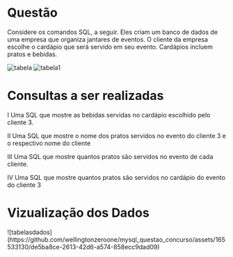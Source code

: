 <h1> Questão </h1>
<p> Considere os comandos SQL, a seguir. Eles criam um banco de dados de 
uma empresa que organiza jantares de eventos. O cliente da empresa
escolhe o cardápio que será servido em seu evento. Cardápios incluem
pratos e bebidas.</p>

<img src="https://github.com/wellingtonzeroone/mysql_questao_concurso/assets/165533130/cbf357ea-70e4-42a6-a102-cc7d10ea197a" alt="tabela" style="heigth:400px;">
<img src="https://github.com/wellingtonzeroone/mysql_questao_concurso/assets/165533130/6fc597e8-2715-4b47-a567-3ef8f1e93872" alt="tabela1" style="heigth:300px;">

<h1>Consultas a ser realizadas</h1>
<p>I Uma SQL que mostre as bebidas servidas no cardápio escolhido pelo cliente 3. </p>
<p>II Uma SQL que mostre o nome dos pratos servidos no evento do cliente 3 e o respectivo nome do cliente</p>
<p>III Uma SQL que mostre quantos pratos são servidos no evento de cada cliente.</p>
<p>IV Uma SQL que mostre quantos pratos são servidos no cardápio do evento do cliente 3</p>

<h1>Vizualização dos Dados</h1>
![tabelasdados](https://github.com/wellingtonzeroone/mysql_questao_concurso/assets/165533130/de5ba8ce-2613-42d6-a574-858ecc9dad09)
